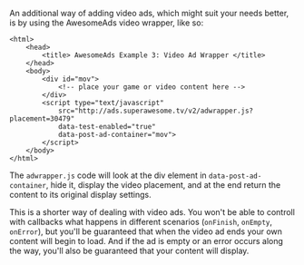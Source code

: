 An additional way of adding video ads, which might suit your needs better, is by using the AwesomeAds video wrapper, like so:

```
<html>
    <head>
        <title> AwesomeAds Example 3: Video Ad Wrapper </title>
    </head>
    <body>
    	<div id="mov">
    		<!-- place your game or video content here -->
    	</div>
        <script type="text/javascript"
			src="http://ads.superawesome.tv/v2/adwrapper.js?placement=30479"
			data-test-enabled="true"
			data-post-ad-container="mov">
    	</script>
    </body>
</html>

```

The `adwrapper.js` code will look at the div element in `data-post-ad-container`, hide it, display the video placement, and at the end return the content to its original display settings.

This is a shorter way of dealing with video ads. You won't be able to controll with callbacks what happens in different scenarios (`onFinish`, `onEmpty`, `onError`), but you'll be guaranteed that when the video ad ends your own content will begin to load.
And if the ad is empty or an error occurs along the way, you'll also be guaranteed that your content will display.
